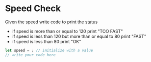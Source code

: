 # Speed Check

Given the speed write code to print the status 
- if speed is more than or equal to 120 print "TOO FAST"
- if speed is less than 120 but more than or equal to 80 print  "FAST"
- if speed is less than 80 print "OK"

```js
let speed = ; // initialize with a value
// write your code here
```
